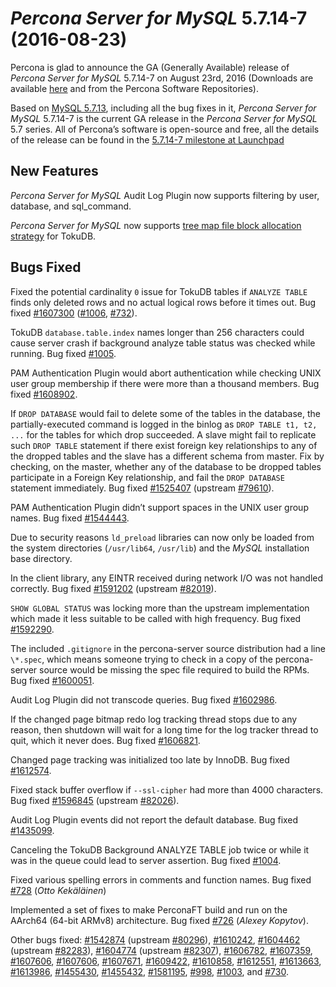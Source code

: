 # *Percona Server for MySQL* 5.7.14-7 (2016-08-23)

Percona is glad to announce the GA (Generally Available) release of *Percona Server for MySQL* 5.7.14-7 on August 23rd, 2016 (Downloads are available [here](http://www.percona.com/downloads/Percona-Server-5.7/Percona-Server-5.7.14-7/)
and from the Percona Software Repositories).

Based on [MySQL 5.7.13](http://dev.mysql.com/doc/relnotes/mysql/5.7/en/news-5-7-14.html), including
all the bug fixes in it, *Percona Server for MySQL* 5.7.14-7 is the current GA release in
the *Percona Server for MySQL* 5.7 series. All of Percona’s software is open-source and
free, all the details of the release can be found in the [5.7.14-7 milestone at
Launchpad](https://launchpad.net/percona-server/+milestone/5.7.14-7)

## New Features

*Percona Server for MySQL* Audit Log Plugin now supports filtering by user, database, and
sql_command.

*Percona Server for MySQL* now supports [tree map file block allocation strategy](https://www.percona.com/blog/2016/08/17/improve-tokudbperconaft-fragmented-data-file-performance/)
for TokuDB.

## Bugs Fixed

Fixed the potential cardinality `0` issue for TokuDB tables if `ANALYZE
TABLE` finds only deleted rows and no actual logical rows before it times
out. Bug fixed [#1607300](https://bugs.launchpad.net/percona-server/+bug/1607300) ([#1006](https://tokutek.atlassian.net/browse/DB-1006), [#732](https://tokutek.atlassian.net/browse/FT-732)).

TokuDB `database.table.index` names longer than 256 characters could cause
server crash if background analyze table status was checked while running. Bug fixed
[#1005](https://tokutek.atlassian.net/browse/DB-1005).

PAM Authentication Plugin would abort authentication while checking UNIX user group
membership if there were more than a thousand members. Bug fixed
[#1608902](https://bugs.launchpad.net/percona-server/+bug/1608902).

If `DROP DATABASE` would fail to delete some of the tables in the database,
the partially-executed command is logged in the binlog as `DROP TABLE t1, t2,
...`  for the tables for which drop succeeded. A slave might fail to
replicate such `DROP TABLE` statement if there exist foreign key
relationships to any of the dropped tables and the slave has a different
schema from master. Fix by checking, on the master, whether any of the
database to be dropped tables participate in a Foreign Key relationship, and
fail the `DROP DATABASE` statement immediately. Bug fixed [#1525407](https://bugs.launchpad.net/percona-server/+bug/1525407)
(upstream [#79610](http://bugs.mysql.com/bug.php?id=79610)).

PAM Authentication Plugin didn’t support spaces in the UNIX user group names. Bug
fixed [#1544443](https://bugs.launchpad.net/percona-server/+bug/1544443).

Due to security reasons `ld_preload` libraries can now only be loaded from
the system directories (`/usr/lib64`, `/usr/lib`) and the *MySQL*
installation base directory.

In the client library, any EINTR received during network I/O was not handled
correctly. Bug fixed [#1591202](https://bugs.launchpad.net/percona-server/+bug/1591202) (upstream [#82019](http://bugs.mysql.com/bug.php?id=82019)).

`SHOW GLOBAL STATUS` was locking more than the upstream implementation which
made it less suitable to be called with high frequency. Bug fixed
[#1592290](https://bugs.launchpad.net/percona-server/+bug/1592290).

The included `.gitignore` in the percona-server source distribution had
a line `\*.spec`, which means someone trying to check in a copy of the
percona-server source would be missing the spec file required to build the
RPMs. Bug fixed [#1600051](https://bugs.launchpad.net/percona-server/+bug/1600051).

Audit Log Plugin did not transcode queries. Bug fixed [#1602986](https://bugs.launchpad.net/percona-server/+bug/1602986).

If the changed page bitmap redo log tracking thread stops due to any reason,
then shutdown will wait for a long time for the log tracker thread to quit,
which it never does. Bug fixed [#1606821](https://bugs.launchpad.net/percona-server/+bug/1606821).

Changed page tracking was initialized too late by InnoDB. Bug fixed
[#1612574](https://bugs.launchpad.net/percona-server/+bug/1612574).

Fixed stack buffer overflow if `--ssl-cipher` had more than 4000
characters. Bug fixed [#1596845](https://bugs.launchpad.net/percona-server/+bug/1596845) (upstream [#82026](http://bugs.mysql.com/bug.php?id=82026)).

Audit Log Plugin events did not report the default database. Bug fixed
[#1435099](https://bugs.launchpad.net/percona-server/+bug/1435099).

Canceling the TokuDB Background ANALYZE TABLE job twice or while it was
in the queue could lead to server assertion. Bug fixed [#1004](https://tokutek.atlassian.net/browse/DB-1004).

Fixed various spelling errors in comments and function names. Bug fixed
[#728](https://tokutek.atlassian.net/browse/FT-728) (*Otto Kekäläinen*)

Implemented a set of fixes to make PerconaFT build and run on the AArch64
(64-bit ARMv8) architecture. Bug fixed [#726](https://tokutek.atlassian.net/browse/FT-726) (*Alexey Kopytov*).

Other bugs fixed: [#1542874](https://bugs.launchpad.net/percona-server/+bug/1542874) (upstream [#80296](http://bugs.mysql.com/bug.php?id=80296)), [#1610242](https://bugs.launchpad.net/percona-server/+bug/1610242),
[#1604462](https://bugs.launchpad.net/percona-server/+bug/1604462) (upstream [#82283](http://bugs.mysql.com/bug.php?id=82283)), [#1604774](https://bugs.launchpad.net/percona-server/+bug/1604774) (upstream
[#82307](http://bugs.mysql.com/bug.php?id=82307)), [#1606782](https://bugs.launchpad.net/percona-server/+bug/1606782), [#1607359](https://bugs.launchpad.net/percona-server/+bug/1607359), [#1607606](https://bugs.launchpad.net/percona-server/+bug/1607606),
[#1607606](https://bugs.launchpad.net/percona-server/+bug/1607606), [#1607671](https://bugs.launchpad.net/percona-server/+bug/1607671), [#1609422](https://bugs.launchpad.net/percona-server/+bug/1609422), [#1610858](https://bugs.launchpad.net/percona-server/+bug/1610858), [#1612551](https://bugs.launchpad.net/percona-server/+bug/1612551),
[#1613663](https://bugs.launchpad.net/percona-server/+bug/1613663), [#1613986](https://bugs.launchpad.net/percona-server/+bug/1613986), [#1455430](https://bugs.launchpad.net/percona-server/+bug/1455430), [#1455432](https://bugs.launchpad.net/percona-server/+bug/1455432), [#1581195](https://bugs.launchpad.net/percona-server/+bug/1581195),
[#998](https://tokutek.atlassian.net/browse/DB-998), [#1003](https://tokutek.atlassian.net/browse/DB-1003), and [#730](https://tokutek.atlassian.net/browse/FT-730).
